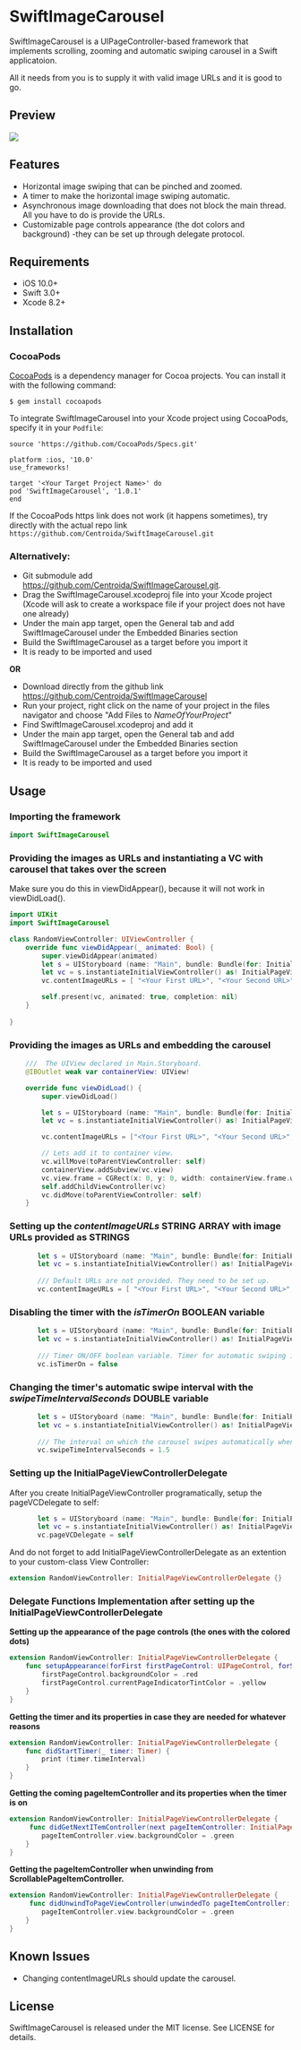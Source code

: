 # SwiftImageCarousel
 
SwiftImageCarousel is a UIPageController-based framework that implements scrolling, zooming and automatic swiping carousel in a Swift applicatoion.

All it needs from you is to supply it with valid image URLs and it is good to go. 

## Preview

![](http://i.giphy.com/AetMTdLtlwn72.gif)   

## Features

- Horizontal image swiping that can be pinched and zoomed.
- A timer to make the horizontal image swiping automatic.
- Asynchronous image downloading that does not block the main thread. All you have to do is provide the URLs.
- Customizable page controls appearance (the dot colors and background) -they can be set up through delegate protocol.

## Requirements

- iOS 10.0+
- Swift 3.0+
- Xcode 8.2+

## Installation 

### CocoaPods 

[CocoaPods](https://cocoapods.org/) is a dependency manager for Cocoa projects. You can install it with the following command:

```
$ gem install cocoapods
```

To integrate SwiftImageCarousel into your Xcode project using CocoaPods, specify it in your ```Podfile```:

```
source 'https://github.com/CocoaPods/Specs.git'

platform :ios, '10.0'
use_frameworks!

target '<Your Target Project Name>' do
pod 'SwiftImageCarousel', '1.0.1'
end

```

If the CocoaPods https link does not work (it happens sometimes), try directly with the actual repo link ```https://github.com/Centroida/SwiftImageCarousel.git```


### Alternatively:

- Git submodule add https://github.com/Centroida/SwiftImageCarousel.git.
- Drag the SwiftImageCarousel.xcodeproj file into your Xcode project (Xcode will ask to create a workspace file if your project does not have one already)
- Under the main app target, open the General tab and add SwiftImageCarousel under the Embedded Binaries section
- Build the SwiftImageCarousel as a target before you import it
- It is ready to be imported and used

<b>OR</b>

- Download directly from the github link https://github.com/Centroida/SwiftImageCarousel
- Run your project, right click on the name of your project in the files navigator and choose "Add Files to <i>NameOfYourProject</i>"
- Find SwiftImageCarousel.xcodeproj and add it
- Under the main app target, open the General tab and add SwiftImageCarousel under the Embedded Binaries section
- Build the SwiftImageCarousel as a target before you import it
- It is ready to be imported and used

## Usage

### Importing the framework 

```swift
import SwiftImageCarousel
```
### Providing the images as URLs and instantiating a VC with carousel that takes over the screen

Make sure you do this in viewDidAppear(), because it will not work in viewDidLoad().

```swift   
import UIKit
import SwiftImageCarousel

class RandomViewController: UIViewController {
    override func viewDidAppear(_ animated: Bool) {
        super.viewDidAppear(animated)
        let s = UIStoryboard (name: "Main", bundle: Bundle(for: InitialPageViewController.self))
        let vc = s.instantiateInitialViewController() as! InitialPageViewController
        vc.contentImageURLs = [ "<Your First URL>", "<Your Second URL>", "<Your Third URL>"]

        self.present(vc, animated: true, completion: nil)
    }
    
}
```


### Providing the images as URLs and embedding the carousel

```swift
    ///  The UIView declared in Main.Storyboard.
    @IBOutlet weak var containerView: UIView!

    override func viewDidLoad() {
        super.viewDidLoad()

        let s = UIStoryboard (name: "Main", bundle: Bundle(for: InitialPageViewController.self))
        let vc = s.instantiateInitialViewController() as! InitialPageViewController

        vc.contentImageURLs = ["<Your First URL>", "<Your Second URL>", "<Your Third URL>"]

        // Lets add it to container view.
        vc.willMove(toParentViewController: self)
        containerView.addSubview(vc.view)
        vc.view.frame = CGRect(x: 0, y: 0, width: containerView.frame.width, height: containerView.frame.height)
        self.addChildViewController(vc)
        vc.didMove(toParentViewController: self)
    }
```

### Setting up the <i>contentImageURLs</i> STRING ARRAY with image URLs provided as STRINGS

```swift
       let s = UIStoryboard (name: "Main", bundle: Bundle(for: InitialPageViewController.self))
       let vc = s.instantiateInitialViewController() as! InitialPageViewController
       
       /// Default URLs are not provided. They need to be set up.
       vc.contentImageURLs = [ "<Your First URL>", "<Your Second URL>", "<Your Third URL>"]
```

### Disabling the timer with the <i>isTimerOn</i> BOOLEAN variable

```swift
       let s = UIStoryboard (name: "Main", bundle: Bundle(for: InitialPageViewController.self))
       let vc = s.instantiateInitialViewController() as! InitialPageViewController
       
       /// Timer ON/OFF boolean variable. Timer for automatic swiping is set true(or ON) by default. If it needs to be off, it needs to be set to false.
       vc.isTimerOn = false
```

### Changing the timer's automatic swipe interval with the <i>swipeTimeIntervalSeconds</i> DOUBLE variable

```swift
       let s = UIStoryboard (name: "Main", bundle: Bundle(for: InitialPageViewController.self))
       let vc = s.instantiateInitialViewController() as! InitialPageViewController
       
       /// The interval on which the carousel swipes automatically when timer is on. Default is 3 seconds.
       vc.swipeTimeIntervalSeconds = 1.5
```

### Setting up the InitialPageViewControllerDelegate

After you create InitialPageViewController programatically, setup the pageVCDelegate to self:

```swift
       let s = UIStoryboard (name: "Main", bundle: Bundle(for: InitialPageViewController.self))
       let vc = s.instantiateInitialViewController() as! InitialPageViewController
       vc.pageVCDelegate = self
```

And do not forget to add InitialPageViewControllerDelegate as an extention to your custom-class View Controller:

```swift
extension RandomViewController: InitialPageViewControllerDelegate {} 
```
 
### Delegate Functions Implementation after setting up the InitialPageViewControllerDelegate

<b>Setting up the appearance of the page controls (the ones with the colored dots)</b>

```swift
extension RandomViewController: InitialPageViewControllerDelegate {
    func setupAppearance(forFirst firstPageControl: UIPageControl, forSecond secondPageControl: UIPageControl) {
        firstPageControl.backgroundColor = .red
        firstPageControl.currentPageIndicatorTintColor = .yellow
    }
}
```

<b>Getting the timer and its properties in case they are needed for whatever reasons</b>

```swift
extension RandomViewController: InitialPageViewControllerDelegate {
    func didStartTimer(_ timer: Timer) {
        print (timer.timeInterval)
    }
}
```

<b>Getting the coming pageItemController and its properties when the timer is on</b>

```swift
extension RandomViewController: InitialPageViewControllerDelegate {
     func didGetNextITemController(next pageItemController: InitialPageItemController) {
        pageItemController.view.backgroundColor = .green
    }
}
```

<b>Getting the pageItemController when unwinding from ScrollablePageItemController.</b>

```swift
extension RandomViewController: InitialPageViewControllerDelegate {
     func didUnwindToPageViewController(unwindedTo pageItemController: InitialPageItemController) {
        pageItemController.view.backgroundColor = .green
    }
}
```
  
## Known Issues
  
- Changing contentImageURLs should update the carousel.
  
## License

SwiftImageCarousel is released under the MIT license. See LICENSE for details.
